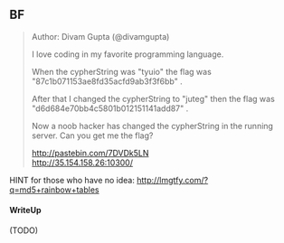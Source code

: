 ## BF

> Author: Divam Gupta (@divamgupta)
> 
> I love coding in my favorite programming language.
> 
> When the cypherString was "tyuio" the flag was "87c1b071153ae8fd35acfd9ab3f3f6bb" .
> 
> After that I changed the cypherString to "juteg" then the flag was "d6d684e70bb4c5801b012151141add87" .
> 
> Now a noob hacker has changed the cypherString in the running server. Can you get me the flag?
>
> http://pastebin.com/7DVDk5LN <br>
> http://35.154.158.26:10300/
> 
HINT for those who have no idea: http://lmgtfy.com/?q=md5+rainbow+tables

#### WriteUp

(TODO)
